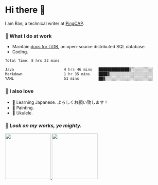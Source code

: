 # Hi there 👋

I am Ran, a technical writer at [PingCAP](https://pingcap.com/).

### 📝 What I do at work

- Maintain [docs for TiDB](https://github.com/pingcap/docs), an open-source distributed SQL database.
- Coding.

<!--START_SECTION:waka-->

```txt
Total Time: 8 hrs 22 mins

Java                       4 hrs 46 mins   ██████████████▒░░░░░░░░░░   57.09 %
Markdown                   1 hr 35 mins    ████▓░░░░░░░░░░░░░░░░░░░░   19.08 %
YAML                       51 mins         ██▓░░░░░░░░░░░░░░░░░░░░░░   10.28 %
```

<!--END_SECTION:waka-->

### 🤠 I also love

- 💬 Learning Japanese. よろしくお願い致します！
- 🎨 Painting.
- 🎵 Ukulele.

### 🥳 _Look on my works, ye mighty._

<p>
    <a href="https://vaunt.dev">
        <img src="https://api.vaunt.dev/v1/github/entities/ran-huang/contributions?format=svg" height="150" />
        <img src="https://api.vaunt.dev/v1/github/entities/ran-huang/achievements?format=svg&limit=3" height="150" />
    </a>
</p>
